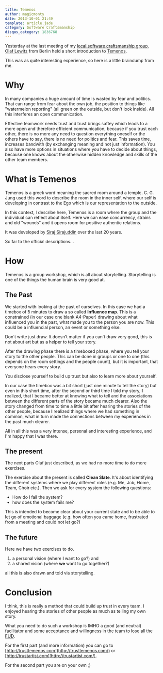 ```yaml
---
title: Temenos
author: magicmonty
date: 2013-10-01 21:49
template: article.jade
category: Software Craftsmanship
disqus_category: 1836768
---
```


Yesterday at the last meeting of my [local software craftsmanship group](http://www.softwerkskammer.org), [Olaf Lewitz](http://trustartist.com/) from Berlin held a short introduction to [Temenos](http://trusttemenos.com/).

This was as quite interesting experience, so here is a little braindump from me.

# Why

In many companies a huge amount of time is wasted by fear and politics. That can range from fear about the own job, the position to things like "watermelon reporting" (all green on the outside, but don't look inside). All this interferes an open communication.

Effective teamwork needs trust and trust brings saftey which leads to a more open and therefore efficient communication, because if you trust each other, there is no more any need to question everything oneself or the others have to say, there is no need for politics and fear.
This saves time, increases bandwith (by exchanging meaning and not just information). You also have more options in situations where you have to decide about things, because one knows about the otherwise hidden knowledge and skills of the other team members. 

<span class="more"></span>

# What is Temenos

Temenos is a greek word meaning the sacred room around a temple. C. G. Jung used this word to describe the room in the inner self, where our self is developing in contrast to the Ego which is our representation to the outside.

In this context, I describe here, Temenos is a room where the group and the individual can reflect about itself. Here we can ease concurrency, strains and old "wounds" and it opens room for positive authentic relations.

It was developed by [Siraj Sirajuddin](http://www.stiatemenos.com/siraj/) over the last 20 years. 

So far to the official descriptions…

# How

Temenos is a group workshop, which is all about storytelling. 
Storytelling is one of the things the human brain is very good at.

## The Past

We started with looking at the past of ourselves. In this case we had a timebox of 5 minutes to draw a so called **Influence map**. This is a constrained (in our case one blank A4-Paper) drawing about what influenced you in the past, what made you to the person you are now. This could be a influencial person, an event or something else.

Don't write just draw. It doesn't matter if you can't draw very good, this is not about art but as a helper to tell your story. 

After the drawing phase there is a timeboxed phase, where you tell your story to the other people. This can be done in groups or one to one (this depends on the room settings and the people count), but it is important, that everyone hears every story.

You disclose yourself to build up trust but also to learn more about yourself.

In our case the timebox was a bit short (just one minute to tell the story) but even in this short time, after the second or third time I told my story, I realized, that I became better at  knowing what to tell and the associations between the different parts of the story became much clearer. Also the story changed from time to time a little bit after hearing the stories of the other people, because I realized things where we had something in common, what in turn made the connections between my experiences in the past much clearer.

All in all this was a very intense, personal and interesting experience, and I'm happy that I was there.

## The present

The next parts Olaf just described, as we had no more time to do more exercises.

The exercise about the present is called **Clean Slate**. It's about identifying the different systems where we play different roles (e.g. Me, Job, Home, Team, Choir etc.). Then we ask for every system the following questions:
  
  - How do I fail the system?
  - how does the system fails me?
  
This is intended to become clear about your current state and to be able to let go of emotional baggage (e.g. how often you came home, frustrated from a meeting and could not let go?)

## The future

Here we have two exercises to do.

  1. a personal vision (where I want to go?) and
  2. a shared vision (where **we** want to go together?)
  
all this is also drawn and told via storytelling.

# Conclusion

I think, this is really a method that could build up trust in every team. I enjoyed hearing the stories of other people as much as telling my own story.

What you need to do such a workshop is IMHO a good (and neutral) facilitator and some acceptance and willingness in the team to lose all the [FUD](http://en.wikipedia.org/wiki/Fear,_uncertainty_and_doubt).

For the first part (and more information) you can go to [http://trusttemenos.com](http://trusttemenos.com/) or [http://trustartist.com](http://trustartist.com/).

For the second part you are on your own ;) 